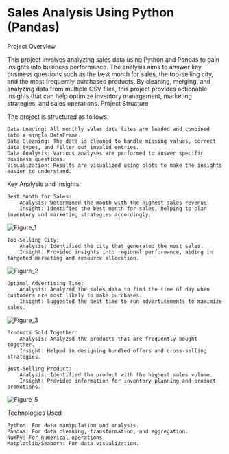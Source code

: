 # Sales Analysis Using Python (Pandas)
Project Overview

This project involves analyzing sales data using Python and Pandas to gain insights into business performance. The analysis aims to answer key business questions such as the best month for sales, the top-selling city, and the most frequently purchased products. By cleaning, merging, and analyzing data from multiple CSV files, this project provides actionable insights that can help optimize inventory management, marketing strategies, and sales operations.
Project Structure

The project is structured as follows:

    Data Loading: All monthly sales data files are loaded and combined into a single DataFrame.
    Data Cleaning: The data is cleaned to handle missing values, correct data types, and filter out invalid entries.
    Data Analysis: Various analyses are performed to answer specific business questions.
    Visualization: Results are visualized using plots to make the insights easier to understand.

Key Analysis and Insights

    Best Month for Sales:
        Analysis: Determined the month with the highest sales revenue.
        Insight: Identified the best month for sales, helping to plan inventory and marketing strategies accordingly.

![Figure_1](https://github.com/user-attachments/assets/e9fd14e5-a40f-4019-b17c-229d13d29fa5)

    Top-Selling City:
        Analysis: Identified the city that generated the most sales.
        Insight: Provided insights into regional performance, aiding in targeted marketing and resource allocation.

![Figure_2](https://github.com/user-attachments/assets/40a3225b-97c1-44ee-839d-358516d060bf)

    Optimal Advertising Time:
        Analysis: Analyzed the sales data to find the time of day when customers are most likely to make purchases.
        Insight: Suggested the best time to run advertisements to maximize sales.

![Figure_3](https://github.com/user-attachments/assets/f8f6897a-c4dc-4201-b14b-f082b8b24437)

    Products Sold Together:
        Analysis: Analyzed the products that are frequently bought together.
        Insight: Helped in designing bundled offers and cross-selling strategies.

    Best-Selling Product:
        Analysis: Identified the product with the highest sales volume.
        Insight: Provided information for inventory planning and product promotions.

![Figure_5](https://github.com/user-attachments/assets/12e41a2d-30bc-479a-aa17-483a8f8777d0)

Technologies Used

    Python: For data manipulation and analysis.
    Pandas: For data cleaning, transformation, and aggregation.
    NumPy: For numerical operations.
    Matplotlib/Seaborn: For data visualization.



